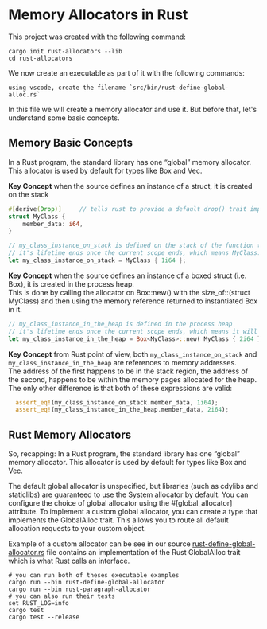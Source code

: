 # Memory Allocators in Rust

This project was created with the following command:
```
cargo init rust-allocators --lib
cd rust-allocators
```

We now create an executable as part of it with the following commands:
```
using vscode, create the filename `src/bin/rust-define-global-alloc.rs`
```

In this file we will create a memory allocator and use it. But before that, let's understand some basic concepts.

## Memory Basic Concepts

In a Rust program, the standard library has one “global” memory allocator. This allocator is used by default for types like Box<T> and Vec<T>.

**Key Concept** when the source defines an instance of a struct, it is created on the stack

```rust
#[derive(Drop)]     // tells rust to provide a default drop() trait implementation for our class
struct MyClass {
    member_data: i64,
}

// my_class_instance_on_stack is defined on the stack of the function that executes this statement
// it's lifetime ends once the current scope ends, which means MyClass::Drop gets called
let my_class_instance_on_stack = MyClass { 1i64 };
```

**Key Concept** when the source defines an instance of a boxed struct (i.e. Box<MyClass>), it is created in the process heap.  
This is done by calling the allocator on Box<T>::new() with the size_of::(struct MyClass) and then using the memory reference returned to instantiated Box<MyClass> in it.

```rust
// my_class_instance_in_the_heap is defined in the process heap
// it's lifetime ends once the current scope ends, which means it will be deleted from the heap when Box<MyClass>::Drop() gets called
let my_class_instance_in_the_heap = Box<MyClass>::new( MyClass { 2i64 } );
```

**Key Concept** from Rust point of view, both `my_class_instance_on_stack` and `my_class_instance_in_the_heap` are references to memory addresses.  
The address of the first happens to be in the stack region, the address of the second, happens to be within the memory pages allocated for the heap.
The only other difference is that both of these expressions are valid:
```rust
  assert_eq!(my_class_instance_on_stack.member_data, 1i64);
  assert_eq!(my_class_instance_in_the_heap.member_data, 2i64);
```

## Rust Memory Allocators

So, recapping: In a Rust program, the standard library has one “global” memory allocator. This allocator is used by default for types like Box<T> and Vec<T>.

The default global allocator is unspecified, but libraries (such as cdylibs and staticlibs) are guaranteed to use the System allocator by default.
You can configure the choice of global allocator using the #[global_allocator] attribute.
To implement a custom global allocator, you can create a type that implements the GlobalAlloc trait. This allows you to route all default allocation requests to your custom object.

Example of a custom allocator can be see in our source [rust-define-global-allocator.rs](./src/rust-define-global-allocator.rs) file contains an implementation of the Rust GlobalAlloc trait which is what Rust calls an interface.

```
# you can run both of theses executable examples  
cargo run --bin rust-define-global-allocator  
cargo run --bin rust-paragraph-allocator
# you can also run their tests
set RUST_LOG=info
cargo test
cargo test --release
```



